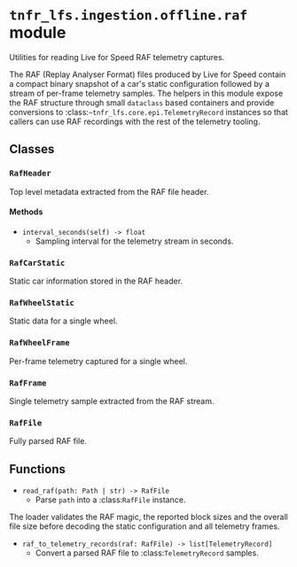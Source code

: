 # `tnfr_lfs.ingestion.offline.raf` module
Utilities for reading Live for Speed RAF telemetry captures.

The RAF (Replay Analyser Format) files produced by Live for Speed contain a
compact binary snapshot of a car's static configuration followed by a stream of
per-frame telemetry samples.  The helpers in this module expose the RAF
structure through small ``dataclass`` based containers and provide conversions
to :class:`~tnfr_lfs.core.epi.TelemetryRecord` instances so that callers can use
RAF recordings with the rest of the telemetry tooling.

## Classes
### `RafHeader`
Top level metadata extracted from the RAF file header.

#### Methods
- `interval_seconds(self) -> float`
  - Sampling interval for the telemetry stream in seconds.

### `RafCarStatic`
Static car information stored in the RAF header.

### `RafWheelStatic`
Static data for a single wheel.

### `RafWheelFrame`
Per-frame telemetry captured for a single wheel.

### `RafFrame`
Single telemetry sample extracted from the RAF stream.

### `RafFile`
Fully parsed RAF file.

## Functions
- `read_raf(path: Path | str) -> RafFile`
  - Parse ``path`` into a :class:`RafFile` instance.

The loader validates the RAF magic, the reported block sizes and the overall
file size before decoding the static configuration and all telemetry frames.
- `raf_to_telemetry_records(raf: RafFile) -> list[TelemetryRecord]`
  - Convert a parsed RAF file to :class:`TelemetryRecord` samples.

